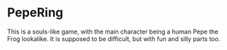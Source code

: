 # PepeRing
This is a souls-like game, with the main character being a human Pepe the Frog lookalike. It is supposed to be difficult, but with fun and silly parts too.
